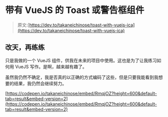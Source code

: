 # 带有 VueJS 的 Toast 或警告框组件

> 原文:[https://dev.to/takaneichinose/toast-with-vuejs-ica](https://dev.to/takaneichinose/toast-with-vuejs-ica)

## [](#another-day-another-practise)改天，再练练

只是我做的一个 VueJS 组件，供我在未来的项目中使用。这也是为了让我练习如何用 VueJS 写作。是啊，越来越有趣了。

虽然我仍然不确定，我是否真的以正确的方式编码了这些，但是只要我能看到我想要的结果，我仍然会继续努力。

[https://codepen.io/takaneichinose/embed/RmqjOZ?height=600&default-tab=result&embed-version=2](https://codepen.io/takaneichinose/embed/RmqjOZ?height=600&default-tab=result&embed-version=2)